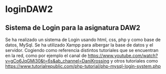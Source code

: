 # loginDAW2
## Sistema de Login para la asignatura DAW2

Se ha realizado un sistema de Login usando html, css, php y como base de datos, MySql. Se ha utilizado Xampp para albergar la base de datos y el servidor. Cogiendo como referencia distintos tutoriales que se encuentran en la red, como por ejemplo el canal de https://www.youtube.com/watch?v=gCo6JqGMi30&t=6s&ab_channel=DaniKrossing y otros tutoriales como https://www.tutorialrepublic.com/php-tutorial/php-mysql-login-system.php
